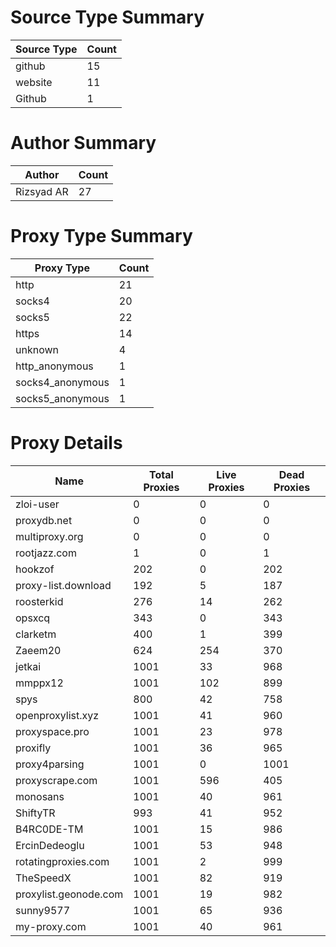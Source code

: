 # Source Type Summary

| Source Type | Count |
|-------------|-------|
| github | 15 |
| website | 11 |
| Github | 1 |


# Author Summary

| Author | Count |
|--------|-------|
| Rizsyad AR | 27 |


# Proxy Type Summary

| Proxy Type | Count |
|------------|-------|
| http | 21 |
| socks4 | 20 |
| socks5 | 22 |
| https | 14 |
| unknown | 4 |
| http_anonymous | 1 |
| socks4_anonymous | 1 |
| socks5_anonymous | 1 |


# Proxy Details

| Name | Total Proxies | Live Proxies | Dead Proxies |
|------|---------------|--------------|---------------|
| zloi-user | 0 | 0 | 0 |
| proxydb.net | 0 | 0 | 0 |
| multiproxy.org | 0 | 0 | 0 |
| rootjazz.com | 1 | 0 | 1 |
| hookzof | 202 | 0 | 202 |
| proxy-list.download | 192 | 5 | 187 |
| roosterkid | 276 | 14 | 262 |
| opsxcq | 343 | 0 | 343 |
| clarketm | 400 | 1 | 399 |
| Zaeem20 | 624 | 254 | 370 |
| jetkai | 1001 | 33 | 968 |
| mmppx12 | 1001 | 102 | 899 |
| spys | 800 | 42 | 758 |
| openproxylist.xyz | 1001 | 41 | 960 |
| proxyspace.pro | 1001 | 23 | 978 |
| proxifly | 1001 | 36 | 965 |
| proxy4parsing | 1001 | 0 | 1001 |
| proxyscrape.com | 1001 | 596 | 405 |
| monosans | 1001 | 40 | 961 |
| ShiftyTR | 993 | 41 | 952 |
| B4RC0DE-TM | 1001 | 15 | 986 |
| ErcinDedeoglu | 1001 | 53 | 948 |
| rotatingproxies.com | 1001 | 2 | 999 |
| TheSpeedX | 1001 | 82 | 919 |
| proxylist.geonode.com | 1001 | 19 | 982 |
| sunny9577 | 1001 | 65 | 936 |
| my-proxy.com | 1001 | 40 | 961 |
